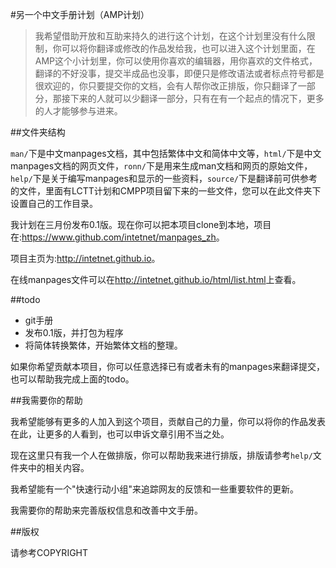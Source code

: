 #另一个中文手册计划（AMP计划）

> 我希望借助开放和互助来持久的进行这个计划，在这个计划里没有什么限制，你可以将你翻译或修改的作品发给我，也可以进入这个计划里面，在AMP这个小计划里，你可以使用你喜欢的编辑器，用你喜欢的文件格式，翻译的不好没事，提交半成品也没事，即便只是修改语法或者标点符号都是很欢迎的，你只要提交你的文档，会有人帮你改正排版，你只翻译了一部分，那接下来的人就可以少翻译一部分，只有在有一个起点的情况下，更多的人才能够参与进来。

##文件夹结构

`man/`下是中文manpages文档，其中包括繁体中文和简体中文等，`html/`下是中文manpages文档的网页文件，`ronn/`下是用来生成man文档和网页的原始文件，`help/`下是关于编写manpages和显示的一些资料，`source/`下是翻译前可供参考的文件，里面有LCTT计划和CMPP项目留下来的一些文件，您可以在此文件夹下设置自己的工作目录。

我计划在三月份发布0.1版。现在你可以把本项目clone到本地，项目在:<https://www.github.com/intetnet/manpages_zh>。

项目主页为:<http://intetnet.github.io>。

在线manpages文件可以在<http://intetnet.github.io/html/list.html>上查看。

##todo

* git手册
* 发布0.1版，并打包为程序
* 将简体转换繁体，开始繁体文档的整理。
    
如果你希望贡献本项目，你可以任意选择已有或者未有的manpages来翻译提交，也可以帮助我完成上面的todo。

##我需要你的帮助

我希望能够有更多的人加入到这个项目，贡献自己的力量，你可以将你的作品发表在此，让更多的人看到，也可以申诉文章引用不当之处。

现在这里只有我一个人在做排版，你可以帮助我来进行排版，排版请参考`help/`文件夹中的相关内容。

我希望能有一个"快速行动小组"来追踪网友的反馈和一些重要软件的更新。

我需要你的帮助来完善版权信息和改善中文手册。

##版权

请参考COPYRIGHT
